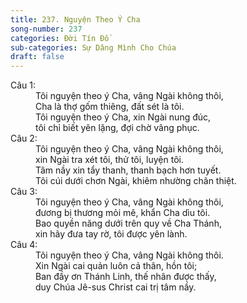 ```yaml
---
title: 237. Nguyện Theo Ý Cha
song-number: 237
categories: Đời Tín Đồ
sub-categories: Sự Dâng Mình Cho Chúa
draft: false
---
```

<dl><dt>Câu 1:</dt><dd data-verse="1">Tôi nguyện theo ý Cha, vâng Ngài không thôi, <br/>Cha là thợ gốm thiêng, đất sét là tôi. <br/>Tôi nguyện theo ý Cha, xin Ngài nung đúc, <br/>tôi chỉ biết yên lặng, đợi chờ vâng phục. </dd><dt>Câu 2:</dt><dd data-verse="2">Tôi nguyện theo ý Cha, vâng Ngài không thôi, <br/>xin Ngài tra xét tôi, thử tôi, luyện tôi. <br/>Tâm nầy xin tẩy thanh, thanh bạch hơn tuyết. <br/>Tôi cúi dưới chơn Ngài, khiêm nhường chân thiệt. </dd><dt>Câu 3:</dt><dd data-verse="3">Tôi nguyện theo ý Cha, vâng Ngài không thôi, <br/>đương bị thương mỏi mê, khẩn Cha dìu tôi. <br/>Bao quyền năng dưới trên quy về Cha Thánh, <br/>xin hãy đưa tay rờ, tôi được yên lành. </dd><dt>Câu 4:</dt><dd data-verse="3">Tôi nguyện theo ý Cha, vâng Ngài không thôi. <br/>Xin Ngài cai quản luôn cả thân, hồn tôi; <br/>Ban đầy ơn Thánh Linh, thế nhân được thấy, <br/>duy Chúa Jê-sus Christ cai trị tâm nầy. </dd></dl>